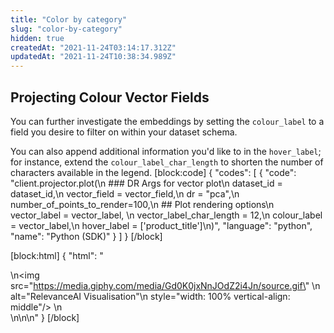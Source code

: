 ```yaml
---
title: "Color by category"
slug: "color-by-category"
hidden: true
createdAt: "2021-11-24T03:14:17.312Z"
updatedAt: "2021-11-24T10:38:34.989Z"
---
```

## Projecting Colour Vector Fields

You can further investigate the embeddings by setting the `colour_label` to a field you desire to filter on within your dataset schema.

You can also append additional information you'd like to in the `hover_label`; for instance, extend the `colour_label_char_length` to shorten the number of characters available in the legend.
[block:code]
{
  "codes": [
    {
      "code": "client.projector.plot(\n    ### DR Args for vector plot\n    dataset_id = dataset_id,\n    vector_field = vector_field,\n    dr = \"pca\",\n    number_of_points_to_render=100,\n    ## Plot rendering options\n    vector_label = vector_label, \n    vector_label_char_length = 12,\n    colour_label = vector_label,\n    hover_label = ['product_title']\n)",
      "language": "python",
      "name": "Python (SDK)"
    }
  ]
}
[/block]

[block:html]
{
  "html": "<div>\n<img src=\"https://media.giphy.com/media/Gd0K0jxNnJOdZ2i4Jn/source.gif\" \n     alt=\"RelevanceAI Visualisation\"\n     style=\"width: 100% vertical-align: middle\"/> \n</div>\n\n<style></style>\n"
}
[/block]